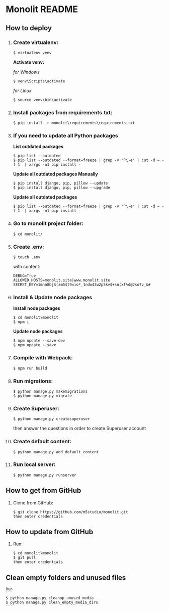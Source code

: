 # Monolit README

## How to deploy
1. ### Create virtualenv:
    ```
    $ virtualenv venv
    ```

    **Activate venv:**  

    *for Windows*
    ```
    $ venv\Scripts\activate
    ```

    *for Linux*
    ```
    $ source venv\bin\activate
    ```
1. ### Install packages from requirements.txt:
    ```
    $ pip install -r monolit\requirements\requirements.txt
    ```

1. ### If you need to update all Python packages

    **List outdated packages**
    ```
    $ pip list --outdated
    $ pip list --outdated --format=freeze | grep -v '^\-e' | cut -d = -f 1  | xargs -n1 pip install -
    ```

    **Update all outdated packages Manually**
    ```
    $ pip install django, pip, pillow --update
    $ pip install django, pip, pillow --upgrade
    ```

    **Update all outdated packages**
    ```
    $ pip list --outdated --format=freeze | grep -v '^\-e' | cut -d = -f 1  | xargs -n1 pip install -
    ```

1. ### Go to monolit project folder:
    ```
    $ cd monolit/
    ```

1. ### Create .env:
    ```
    $ touch .env
    ```

    with content:
    ```
    DEBUG=True
    ALLOWED_HOSTS=monolit.site|www.monolit.site
    SECRET_KEY=1mnn8bj$(zm5$t9=io*_1ndo43w2p5kv$+sn(xf%d@2so7v_&#
    ```
1. ### Install & Update node packages  

    **Install node packages**
    ```
    $ cd monolit\monolit
    $ npm i
    ```

    **Update node packages**
    ```
    $ npm update --save-dev
    $ npm update --save
    ```

1. ### Compile with Webpack:
    ```
    $ npm run build
    ```

1. ### Run migrations:
    ```
    $ python manage.py makemigrations
    $ python manage.py migrate
    ```

1. ### Create Superuser:
    ```
    $ python manage.py createsuperuser
    ```
    then answer the questions in order to create Superuser account

1. ### Create default content:
    ```
    $ python manage.py add_default_content
    ```

1. ### Run local server:
    ```
    $ python manage.py runserver
    ```


## How to get from GitHub
1. Clone from GitHub:
    ```
    $ git clone https://github.com/m5studio/monolit.git
    then enter credentials
    ```


## How to update from GitHub
1. Run:
    ```
    $ cd monolit\monolit
    $ git pull
    then enter credentials
    ```

## Clean empty folders and unused files
    Run
    ```
    $ python manage.py cleanup_unused_media
    $ python manage.py clean_empty_media_dirs
    ```
